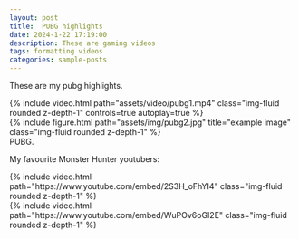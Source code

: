 ```yaml
---
layout: post
title:  PUBG highlights
date: 2024-1-22 17:19:00
description: These are gaming videos
tags: formatting videos
categories: sample-posts
---
```

These are my pubg highlights.

<div class="row mt-3">
    <div class="col-sm mt-3 mt-md-0">
        {% include video.html path="assets/video/pubg1.mp4" class="img-fluid rounded z-depth-1" controls=true autoplay=true %}
    </div>
    <div class="col-sm mt-3 mt-md-0">
        {% include figure.html path="assets/img/pubg2.jpg" title="example image" class="img-fluid rounded z-depth-1" %}
    </div>
</div>
<div class="caption">
    PUBG.
</div>

My favourite Monster Hunter youtubers:

<div class="row mt-3">
    <div class="col-sm mt-3 mt-md-0">
        {% include video.html path="https://www.youtube.com/embed/2S3H_oFhYI4" class="img-fluid rounded z-depth-1" %}
    </div>
    <div class="col-sm mt-3 mt-md-0">
        {% include video.html path="https://www.youtube.com/embed/WuPOv6oGI2E" class="img-fluid rounded z-depth-1" %}
    </div>
</div>